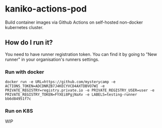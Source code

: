 # kaniko-actions-pod

Build container images via Github Actions on self-hosted non-docker kubernetes cluster.

## How do I run it?
You need to have runner registration token. You can find it by going to "New runner" in your organisation's runners settings.

### Run with docker

```
docker run -e URL=https://github.com/mysterycamp -e ACTIONS_TOKEN=ADCDNRZB7J4KECYVCD4AXTDBVO7WI -e PRIVATE_REGISTRY=registry.private.io -e PRIVATE_REGISTRY_USER=user -e PRIVATE_REGISTRY_TOKEN=FYXEi8PgjNaXv -e LABELS=testing-runner bb6d84951f7c
```

### Run on K8S
WIP
